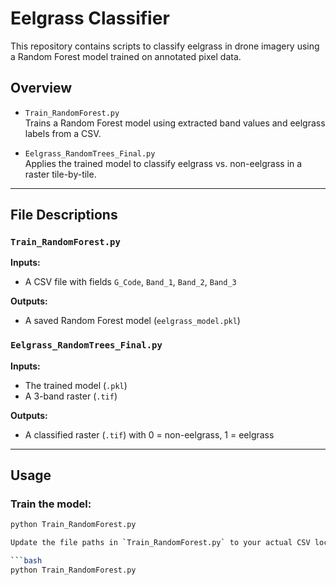 # Eelgrass Classifier

This repository contains scripts to classify eelgrass in drone imagery using a Random Forest model trained on annotated pixel data.

## Overview

- `Train_RandomForest.py`  
   Trains a Random Forest model using extracted band values and eelgrass labels from a CSV.

- `Eelgrass_RandomTrees_Final.py`  
   Applies the trained model to classify eelgrass vs. non-eelgrass in a raster tile-by-tile.

---

## File Descriptions

### `Train_RandomForest.py`

**Inputs:**
- A CSV file with fields `G_Code`, `Band_1`, `Band_2`, `Band_3`

**Outputs:**
- A saved Random Forest model (`eelgrass_model.pkl`)

### `Eelgrass_RandomTrees_Final.py`

**Inputs:**
- The trained model (`.pkl`)
- A 3-band raster (`.tif`)

**Outputs:**
- A classified raster (`.tif`) with 0 = non-eelgrass, 1 = eelgrass

---

## Usage

### Train the model:

```bash
python Train_RandomForest.py

Update the file paths in `Train_RandomForest.py` to your actual CSV location and column names, then run:

```bash
python Train_RandomForest.py

